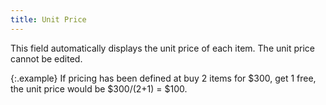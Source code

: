 ```yaml
---
title: Unit Price
---
```



This field automatically displays the unit price of each item. The unit  price cannot be edited.


{:.example}
If pricing has been defined at buy 2 items for $300, get 1 free, the  unit price would be $300/(2+1) = $100.

